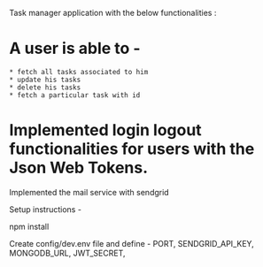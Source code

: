 Task manager application with the below functionalities :

# A user is able to -
    * fetch all tasks associated to him
    * update his tasks
    * delete his tasks
    * fetch a particular task with id

# Implemented login logout functionalities for users with the Json Web Tokens.

Implemented the mail service with sendgrid

Setup instructions - 

npm install

Create config/dev.env file and define - 
PORT,
SENDGRID_API_KEY,
MONGODB_URL,
JWT_SECRET,
